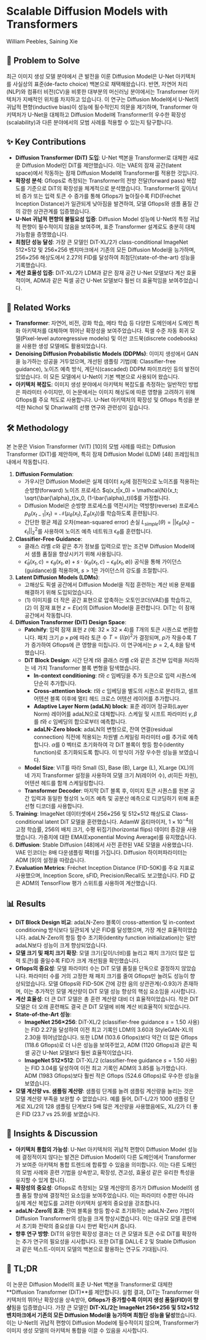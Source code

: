 # Scalable Diffusion Models with Transformers

William Peebles, Saining Xie

## 🧩 Problem to Solve

최근 이미지 생성 모델 분야에서 큰 발전을 이룬 Diffusion Model은 U-Net 아키텍처를 사실상의 표준(de-facto choice) 백본으로 채택해왔습니다. 반면, 자연어 처리(NLP)와 컴퓨터 비전(CV)을 비롯한 대부분의 머신러닝 분야에서는 Transformer 아키텍처가 지배적인 위치를 차지하고 있습니다. 이 연구는 Diffusion Model에서 U-Net의 귀납적 편향(inductive bias)이 성능에 필수적인지 의문을 제기하며, Transformer 아키텍처가 U-Net을 대체하고 Diffusion Model에 Transformer의 우수한 확장성(scalability)과 다른 분야에서의 모범 사례를 적용할 수 있는지 탐구합니다.

## ✨ Key Contributions

- **Diffusion Transformer (DiT) 도입**: U-Net 백본을 Transformer로 대체한 새로운 Diffusion Model인 DiT를 제안했습니다. 이는 VAE의 잠재 공간(latent space)에서 작동하는 잠재 Diffusion Model에 Transformer를 적용한 것입니다.
- **확장성 분석**: Gflops로 측정되는 Transformer의 전방 전달(forward pass) 복잡도를 기준으로 DiT의 확장성을 체계적으로 분석했습니다. Transformer의 깊이/너비 증가 또는 입력 토큰 수 증가를 통해 Gflops가 높아질수록 FID(Fréchet Inception Distance)가 일관되게 낮아짐을 발견하여, 모델 Gflops와 샘플 품질 간의 강한 상관관계를 입증했습니다.
- **U-Net 귀납적 편향의 불필요성 입증**: Diffusion Model 성능에 U-Net의 특정 귀납적 편향이 필수적이지 않음을 보여주며, 표준 Transformer 설계로도 충분히 대체 가능함을 증명했습니다.
- **최첨단 성능 달성**: 가장 큰 모델인 DiT-XL/2가 class-conditional ImageNet 512×512 및 256×256 벤치마크에서 기존의 모든 Diffusion Model을 능가하며, 256×256 해상도에서 2.27의 FID를 달성하여 최첨단(state-of-the-art) 성능을 기록했습니다.
- **계산 효율성 입증**: DiT-XL/2가 LDM과 같은 잠재 공간 U-Net 모델보다 계산 효율적이며, ADM과 같은 픽셀 공간 U-Net 모델보다 훨씬 더 효율적임을 보여주었습니다.

## 📎 Related Works

- **Transformer**: 자연어, 비전, 강화 학습, 메타 학습 등 다양한 도메인에서 도메인 특화 아키텍처를 대체하며 뛰어난 확장성을 보여주었습니다. 픽셀 수준 자동 회귀 모델(Pixel-level autoregressive models) 및 이산 코드북(discrete codebooks)을 사용한 생성 모델에도 활용되었습니다.
- **Denoising Diffusion Probabilistic Models (DDPMs)**: 이미지 생성에서 GAN을 능가하는 성공을 거두었으며, 개선된 샘플링 기법(예: Classifier-free guidance), 노이즈 예측 방식, 계단식(cascaded) DDPM 파이프라인 등의 발전이 있었습니다. 이 모든 모델에서 U-Net이 기본 백본으로 사용되어 왔습니다.
- **아키텍처 복잡도**: 이미지 생성 분야에서 아키텍처 복잡도를 측정하는 일반적인 방법은 파라미터 수이지만, 이 논문에서는 이미지 해상도에 따른 영향을 고려하기 위해 Gflops를 주요 척도로 사용합니다. U-Net 아키텍처의 확장성 및 Gflops 특성을 분석한 Nichol 및 Dhariwal의 선행 연구와 관련성이 깊습니다.

## 🛠️ Methodology

본 논문은 Vision Transformer (ViT) [10]의 모범 사례를 따르는 Diffusion Transformer (DiT)를 제안하며, 특히 잠재 Diffusion Model (LDM) [48] 프레임워크 내에서 작동합니다.

1. **Diffusion Formulation**:
   - 가우시안 Diffusion Model은 실제 데이터 $x_0$에 점진적으로 노이즈를 적용하는 순방향(forward) 노이즈 프로세스 $q(x_t|x_0) = \mathcal{N}(x_t; \sqrt{\bar{\alpha}_t}x_0, (1-\bar{\alpha}_t)I)$를 가정합니다.
   - Diffusion Model은 순방향 프로세스를 역전시키는 역방향(reverse) 프로세스 $p_{\theta}(x_{t-1}|x_t) = \mathcal{N}(\mu_{\theta}(x_t), \Sigma_{\theta}(x_t))$를 학습하도록 훈련됩니다.
   - 간단한 평균 제곱 오차(mean-squared error) 손실 $L_{simple}(\theta) = ||\epsilon_{\theta}(x_t) - \epsilon_t||^2_2$를 사용하여 노이즈 예측 네트워크 $\epsilon_{\theta}$를 훈련합니다.
2. **Classifier-Free Guidance**:
   - 클래스 라벨 $c$와 같은 추가 정보를 입력으로 받는 조건부 Diffusion Model에서 샘플 품질을 향상시키기 위해 사용됩니다.
   - $\hat{\epsilon}_{\theta}(x_t, c) = \epsilon_{\theta}(x_t, \emptyset) + s \cdot (\epsilon_{\theta}(x_t, c) - \epsilon_{\theta}(x_t, \emptyset))$ 공식을 통해 가이던스(guidance)를 적용하며, $s > 1$은 가이던스의 강도를 조절합니다.
3. **Latent Diffusion Models (LDMs)**:
   - 고해상도 픽셀 공간에서 Diffusion Model을 직접 훈련하는 계산 비용 문제를 해결하기 위해 도입되었습니다.
   - (1) 이미지를 더 작은 공간 표현으로 압축하는 오토인코더(VAE)를 학습하고, (2) 이 잠재 표현 $z=E(x)$의 Diffusion Model을 훈련합니다. DiT는 이 잠재 공간에서 작동합니다.
4. **Diffusion Transformer (DiT) Design Space**:
   - **Patchify**: 입력 잠재 표현 $z$ (예: $32 \times 32 \times 4$)를 $T$개의 토큰 시퀀스로 변환합니다. 패치 크기 $p \times p$에 따라 토큰 수 $T=(I/p)^2$가 결정되며, $p$가 작을수록 $T$가 증가하여 Gflops에 큰 영향을 미칩니다. 이 연구에서는 $p=2, 4, 8$을 탐색했습니다.
   - **DiT Block Design**: 시간 단계 $t$와 클래스 라벨 $c$와 같은 조건부 입력을 처리하는 네 가지 Transformer 블록 변형을 탐색했습니다.
     - **In-context conditioning**: $t$와 $c$ 임베딩을 추가 토큰으로 입력 시퀀스에 단순히 추가합니다.
     - **Cross-attention block**: $t$와 $c$ 임베딩을 별도의 시퀀스로 분리하고, 셀프 어텐션 블록 이후에 멀티 헤드 크로스 어텐션 레이어를 추가합니다.
     - **Adaptive Layer Norm (adaLN) block**: 표준 레이어 정규화(Layer Norm) 레이어를 adaLN으로 대체합니다. 스케일 및 시프트 파라미터 $\gamma, \beta$를 $t$와 $c$ 임베딩의 합으로부터 예측합니다.
     - **adaLN-Zero block**: adaLN의 변형으로, 잔여 연결(residual connection) 직전에 적용되는 차원별 스케일링 파라미터 $\alpha$를 추가로 예측합니다. $\alpha$를 0 벡터로 초기화하여 각 DiT 블록이 항등 함수(identity function)로 초기화되도록 합니다. 이 방식이 가장 우수한 성능을 보였습니다.
   - **Model Size**: ViT를 따라 Small (S), Base (B), Large (L), XLarge (XL)의 네 가지 Transformer 설정을 사용하여 모델 크기 $N$(레이어 수), $d$(히든 차원), 어텐션 헤드를 함께 스케일링합니다.
   - **Transformer Decoder**: 마지막 DiT 블록 후, 이미지 토큰 시퀀스를 원본 공간 입력과 동일한 형상의 노이즈 예측 및 공분산 예측으로 디코딩하기 위해 표준 선형 디코더를 사용합니다.
5. **Training**: ImageNet 데이터셋에서 256×256 및 512×512 해상도로 Class-conditional latent DiT 모델을 훈련했습니다. AdamW 옵티마이저, $1 \times 10^{-4}$의 고정 학습률, 256의 배치 크기, 수평 뒤집기(horizontal flips) 데이터 증강을 사용했습니다. 가중치에 대한 EMA(Exponential Moving Average)를 유지했습니다.
6. **Diffusion**: Stable Diffusion [48]에서 사전 훈련된 VAE 모델을 사용했습니다. VAE 인코더는 8배 다운샘플링 팩터를 가집니다. Diffusion 하이퍼파라미터는 ADM [9]의 설정을 따랐습니다.
7. **Evaluation Metrics**: Fréchet Inception Distance (FID-50K)를 주요 지표로 사용했으며, Inception Score, sFID, Precision/Recall도 보고했습니다. FID 값은 ADM의 TensorFlow 평가 스위트를 사용하여 계산했습니다.

## 📊 Results

- **DiT Block Design 비교**: adaLN-Zero 블록이 cross-attention 및 in-context conditioning 방식보다 일관되게 낮은 FID를 달성했으며, 가장 계산 효율적이었습니다. adaLN-Zero의 항등 함수 초기화(identity function initialization)는 일반 adaLN보다 성능이 크게 향상되었습니다.
- **모델 크기 및 패치 크기 확장**: 모델 크기(깊이/너비)를 늘리고 패치 크기(더 많은 입력 토큰)를 줄일수록 FID가 크게 개선됨을 확인했습니다.
- **Gflops의 중요성**: 모델 파라미터 수는 DiT 모델 품질을 단독으로 결정하지 않았습니다. 파라미터 수를 거의 고정한 채 패치 크기를 줄여 Gflops만 늘려도 성능이 향상되었습니다. 모델 Gflops와 FID-50K 간에 강한 음의 상관관계(-0.93)가 존재하며, 이는 추가적인 모델 계산량이 DiT 모델 성능 향상의 핵심 요소임을 시사합니다.
- **계산 효율성**: 더 큰 DiT 모델은 총 훈련 계산량 대비 더 효율적이었습니다. 작은 DiT 모델은 더 오래 훈련해도 결국 큰 DiT 모델에 비해 계산 비효율적이 되었습니다.
- **State-of-the-Art 성능**:
  - **ImageNet 256×256**: DiT-XL/2 (classifier-free guidance $s=1.50$ 사용)는 FID 2.27을 달성하여 이전 최고 기록인 LDM의 3.60과 StyleGAN-XL의 2.30을 뛰어넘었습니다. 또한 LDM (103.6 Gflops)보다 약간 더 많은 Gflops (118.6 Gflops)로 더 나은 성능을 보여주었고, ADM (1120 Gflops)과 같은 픽셀 공간 U-Net 모델보다 훨씬 효율적이었습니다.
  - **ImageNet 512×512**: DiT-XL/2 (classifier-free guidance $s=1.50$ 사용)는 FID 3.04를 달성하여 이전 최고 기록인 ADM의 3.85를 능가했습니다. ADM (1983 Gflops)보다 훨씬 적은 Gflops (524.6 Gflops)로 우수한 성능을 보였습니다.
- **모델 계산량 vs. 샘플링 계산량**: 샘플링 단계를 늘려 샘플링 계산량을 늘리는 것은 모델 계산량 부족을 보완할 수 없었습니다. 예를 들어, DiT-L/2가 1000 샘플링 단계로 XL/2의 128 샘플링 단계보다 5배 많은 계산량을 사용했음에도, XL/2가 더 좋은 FID (23.7 vs 25.9)를 보였습니다.

## 🧠 Insights & Discussion

- **아키텍처 통합의 가능성**: U-Net 아키텍처의 귀납적 편향이 Diffusion Model 성능에 결정적이지 않다는 발견은 Diffusion Model이 다른 도메인에서 Transformer가 보여준 아키텍처 통합 트렌드에 합류할 수 있음을 의미합니다. 이는 다른 도메인의 모범 사례와 훈련 기법을 상속받고, 확장성, 견고성, 효율성 같은 유리한 특성을 유지할 수 있게 합니다.
- **확장성의 중요성**: Gflops로 측정되는 모델 계산량의 증가가 Diffusion Model의 샘플 품질 향상에 결정적인 요소임을 보여주었습니다. 이는 파라미터 수뿐만 아니라 실제 계산 복잡도를 고려한 아키텍처 설계의 중요성을 강조합니다.
- **adaLN-Zero의 효과**: 잔여 블록을 항등 함수로 초기화하는 adaLN-Zero 기법이 Diffusion Transformer의 성능을 크게 향상시켰습니다. 이는 대규모 모델 훈련에서 초기화 전략의 중요성을 다시 한번 확인시켜 줍니다.
- **향후 연구 방향**: DiT의 유망한 확장성 결과는 더 큰 모델과 토큰 수로 DiT를 확장하는 추가 연구의 필요성을 시사합니다. 또한 DiT를 DALL·E 2 및 Stable Diffusion과 같은 텍스트-이미지 모델의 백본으로 활용하는 연구도 기대됩니다.

## 📌 TL;DR

이 논문은 Diffusion Model의 표준 U-Net 백본을 Transformer로 대체한 **Diffusion Transformer (DiT)**를 제안합니다. 실험 결과, DiT는 Transformer 아키텍처의 뛰어난 확장성을 상속받아, **Gflops가 증가할수록 이미지 생성 품질(FID)이 향상**됨을 입증했습니다. 가장 큰 모델인 **DiT-XL/2는 ImageNet 256×256 및 512×512 벤치마크에서 기존의 모든 Diffusion Model을 능가하며 최첨단 성능을 달성**했습니다. 이는 U-Net의 귀납적 편향이 Diffusion Model에 필수적이지 않으며, Transformer가 이미지 생성 모델의 아키텍처 통합을 이끌 수 있음을 시사합니다.
